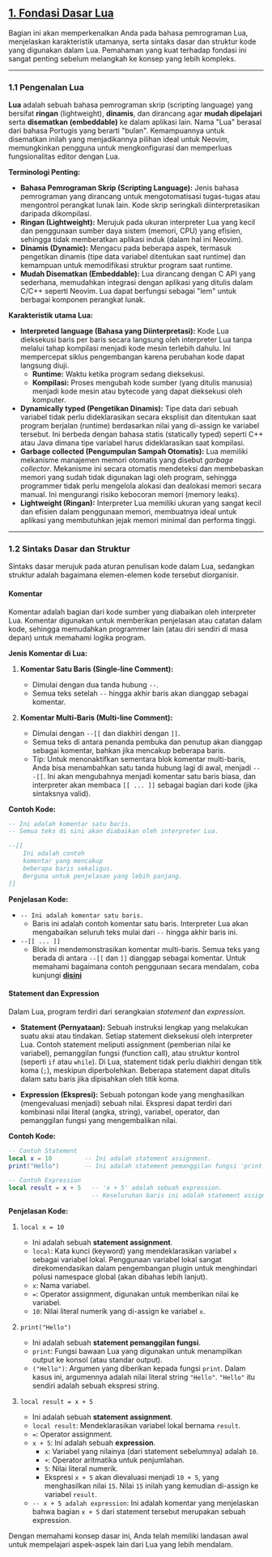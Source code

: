 ## [1. Fondasi Dasar Lua][1]

Bagian ini akan memperkenalkan Anda pada bahasa pemrograman Lua, menjelaskan karakteristik utamanya, serta sintaks dasar dan struktur kode yang digunakan dalam Lua. Pemahaman yang kuat terhadap fondasi ini sangat penting sebelum melangkah ke konsep yang lebih kompleks.

---

### 1.1 Pengenalan Lua

**Lua** adalah sebuah bahasa pemrograman skrip (scripting language) yang bersifat **ringan** (lightweight), **dinamis**, dan dirancang agar **mudah dipelajari** serta **disematkan (embeddable)** ke dalam aplikasi lain. Nama "Lua" berasal dari bahasa Portugis yang berarti "bulan". Kemampuannya untuk disematkan inilah yang menjadikannya pilihan ideal untuk Neovim, memungkinkan pengguna untuk mengkonfigurasi dan memperluas fungsionalitas editor dengan Lua.

**Terminologi Penting:**

- **Bahasa Pemrograman Skrip (Scripting Language):** Jenis bahasa pemrograman yang dirancang untuk mengotomatisasi tugas-tugas atau mengontrol perangkat lunak lain. Kode skrip seringkali diinterpretasikan daripada dikompilasi.
- **Ringan (Lightweight):** Merujuk pada ukuran interpreter Lua yang kecil dan penggunaan sumber daya sistem (memori, CPU) yang efisien, sehingga tidak memberatkan aplikasi induk (dalam hal ini Neovim).
- **Dinamis (Dynamic):** Mengacu pada beberapa aspek, termasuk pengetikan dinamis (tipe data variabel ditentukan saat runtime) dan kemampuan untuk memodifikasi struktur program saat runtime.
- **Mudah Disematkan (Embeddable):** Lua dirancang dengan C API yang sederhana, memudahkan integrasi dengan aplikasi yang ditulis dalam C/C++ seperti Neovim. Lua dapat berfungsi sebagai "lem" untuk berbagai komponen perangkat lunak.

**Karakteristik utama Lua:**

- **Interpreted language (Bahasa yang Diinterpretasi):** Kode Lua dieksekusi baris per baris secara langsung oleh interpreter Lua tanpa melalui tahap kompilasi menjadi kode mesin terlebih dahulu. Ini mempercepat siklus pengembangan karena perubahan kode dapat langsung diuji.
  - **Runtime:** Waktu ketika program sedang dieksekusi.
  - **Kompilasi:** Proses mengubah kode sumber (yang ditulis manusia) menjadi kode mesin atau bytecode yang dapat dieksekusi oleh komputer.
- **Dynamically typed (Pengetikan Dinamis):** Tipe data dari sebuah variabel tidak perlu dideklarasikan secara eksplisit dan ditentukan saat program berjalan (runtime) berdasarkan nilai yang di-assign ke variabel tersebut. Ini berbeda dengan bahasa statis (statically typed) seperti C++ atau Java dimana tipe variabel harus dideklarasikan saat kompilasi.
- **Garbage collected (Pengumpulan Sampah Otomatis):** Lua memiliki mekanisme manajemen memori otomatis yang disebut _garbage collector_. Mekanisme ini secara otomatis mendeteksi dan membebaskan memori yang sudah tidak digunakan lagi oleh program, sehingga programmer tidak perlu mengelola alokasi dan dealokasi memori secara manual. Ini mengurangi risiko kebocoran memori (memory leaks).
- **Lightweight (Ringan):** Interpreter Lua memiliki ukuran yang sangat kecil dan efisien dalam penggunaan memori, membuatnya ideal untuk aplikasi yang membutuhkan jejak memori minimal dan performa tinggi.

---

### 1.2 Sintaks Dasar dan Struktur

Sintaks dasar merujuk pada aturan penulisan kode dalam Lua, sedangkan struktur adalah bagaimana elemen-elemen kode tersebut diorganisir.

#### Komentar

Komentar adalah bagian dari kode sumber yang diabaikan oleh interpreter Lua. Komentar digunakan untuk memberikan penjelasan atau catatan dalam kode, sehingga memudahkan programmer lain (atau diri sendiri di masa depan) untuk memahami logika program.

**Jenis Komentar di Lua:**

1.  **Komentar Satu Baris (Single-line Comment):**

    - Dimulai dengan dua tanda hubung `--`.
    - Semua teks setelah `--` hingga akhir baris akan dianggap sebagai komentar.

2.  **Komentar Multi-Baris (Multi-line Comment):**
    - Dimulai dengan `--[[` dan diakhiri dengan `]]`.
    - Semua teks di antara penanda pembuka dan penutup akan dianggap sebagai komentar, bahkan jika mencakup beberapa baris.
    - Tip: Untuk menonaktifkan sementara blok komentar multi-baris, Anda bisa menambahkan satu tanda hubung lagi di awal, menjadi `---[[`. Ini akan mengubahnya menjadi komentar satu baris biasa, dan interpreter akan membaca `[[ ... ]]` sebagai bagian dari kode (jika sintaksnya valid).

**Contoh Kode:**

```lua
-- Ini adalah komentar satu baris.
-- Semua teks di sini akan diabaikan oleh interpreter Lua.

--[[
    Ini adalah contoh
    komentar yang mencakup
    beberapa baris sekaligus.
    Berguna untuk penjelasan yang lebih panjang.
]]
```

**Penjelasan Kode:**

- `-- Ini adalah komentar satu baris.`
  - Baris ini adalah contoh komentar satu baris. Interpreter Lua akan mengabaikan seluruh teks mulai dari `--` hingga akhir baris ini.
- `--[[ ... ]]`
  - Blok ini mendemonstrasikan komentar multi-baris. Semua teks yang berada di antara `--[[` dan `]]` dianggap sebagai komentar. Untuk memahami bagaimana contoh penggunaan secara mendalam, coba kunjungi **[disini][2]**

#### Statement dan Expression

Dalam Lua, program terdiri dari serangkaian _statement_ dan _expression_.

- **Statement (Pernyataan):** Sebuah instruksi lengkap yang melakukan suatu aksi atau tindakan. Setiap statement dieksekusi oleh interpreter Lua. Contoh statement meliputi assignment (pemberian nilai ke variabel), pemanggilan fungsi (function call), atau struktur kontrol (seperti `if` atau `while`). Di Lua, statement tidak perlu diakhiri dengan titik koma (`;`), meskipun diperbolehkan. Beberapa statement dapat ditulis dalam satu baris jika dipisahkan oleh titik koma.

- **Expression (Ekspresi):** Sebuah potongan kode yang menghasilkan (mengevaluasi menjadi) sebuah nilai. Ekspresi dapat terdiri dari kombinasi nilai literal (angka, string), variabel, operator, dan pemanggilan fungsi yang mengembalikan nilai.

**Contoh Kode:**

```lua
-- Contoh Statement
local x = 10         -- Ini adalah statement assignment.
print("Hello")       -- Ini adalah statement pemanggilan fungsi 'print'.

-- Contoh Expression
local result = x + 5   -- 'x + 5' adalah sebuah expression.
                       -- Keseluruhan baris ini adalah statement assignment.
```

**Penjelasan Kode:**

1.  `local x = 10`

    - Ini adalah sebuah **statement assignment**.
    - `local`: Kata kunci (keyword) yang mendeklarasikan variabel `x` sebagai variabel lokal. Penggunaan variabel lokal sangat direkomendasikan dalam pengembangan plugin untuk menghindari polusi namespace global (akan dibahas lebih lanjut).
    - `x`: Nama variabel.
    - `=`: Operator assignment, digunakan untuk memberikan nilai ke variabel.
    - `10`: Nilai literal numerik yang di-assign ke variabel `x`.

2.  `print("Hello")`

    - Ini adalah sebuah **statement pemanggilan fungsi**.
    - `print`: Fungsi bawaan Lua yang digunakan untuk menampilkan output ke konsol (atau standar output).
    - `("Hello")`: Argumen yang diberikan kepada fungsi `print`. Dalam kasus ini, argumennya adalah nilai literal string `"Hello"`. `"Hello"` itu sendiri adalah sebuah ekspresi string.

3.  `local result = x + 5`
    - Ini adalah sebuah **statement assignment**.
    - `local result`: Mendeklarasikan variabel lokal bernama `result`.
    - `=`: Operator assignment.
    - `x + 5`: Ini adalah sebuah **expression**.
      - `x`: Variabel yang nilainya (dari statement sebelumnya) adalah `10`.
      - `+`: Operator aritmatika untuk penjumlahan.
      - `5`: Nilai literal numerik.
      - Ekspresi `x + 5` akan dievaluasi menjadi `10 + 5`, yang menghasilkan nilai `15`. Nilai `15` inilah yang kemudian di-assign ke variabel `result`.
    - `-- x + 5 adalah expression`: Ini adalah komentar yang menjelaskan bahwa bagian `x + 5` dari statement tersebut merupakan sebuah expression.

Dengan memahami konsep dasar ini, Anda telah memiliki landasan awal untuk mempelajari aspek-aspek lain dari Lua yang lebih mendalam.

[1]: ../../README.md/#1-fondasi-dasar-lua
[2]: ../../../../../dasar/komentar/README.md
